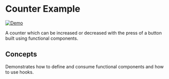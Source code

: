# Counter Example

[![Demo](https://img.shields.io/website?label=demo&url=https%3A%2F%2Fexamples.yew.rs%2Ffunctional_counter)](https://examples.yew.rs/functional_counter)

A counter which can be increased or decreased with the press of a button built using functional components.

## Concepts

Demonstrates how to define and consume functional components and how to use hooks.   

